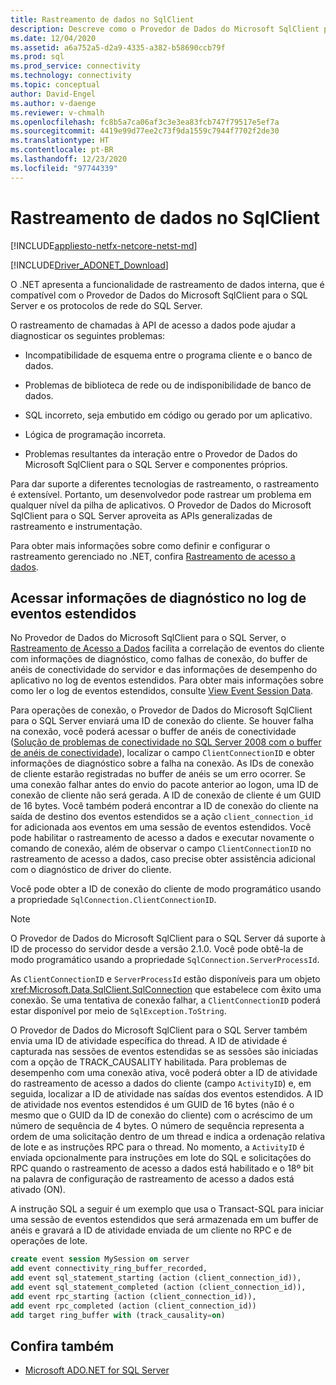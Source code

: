 ```yaml
---
title: Rastreamento de dados no SqlClient
description: Descreve como o Provedor de Dados do Microsoft SqlClient para o SQL Server fornece a funcionalidade interna de rastreamento de dados.
ms.date: 12/04/2020
ms.assetid: a6a752a5-d2a9-4335-a382-b58690ccb79f
ms.prod: sql
ms.prod_service: connectivity
ms.technology: connectivity
ms.topic: conceptual
author: David-Engel
ms.author: v-daenge
ms.reviewer: v-chmalh
ms.openlocfilehash: fc8b5a7ca06af3c3e3ea83fcb747f79517e5ef7a
ms.sourcegitcommit: 4419e99d77ee2c73f9da1559c7944f7702f2de30
ms.translationtype: HT
ms.contentlocale: pt-BR
ms.lasthandoff: 12/23/2020
ms.locfileid: "97744339"
---
```

# <a name="data-tracing-in-sqlclient"></a>Rastreamento de dados no SqlClient

[!INCLUDE[appliesto-netfx-netcore-netst-md](../../includes/appliesto-netfx-netcore-netst-md.md)]

[!INCLUDE[Driver_ADONET_Download](../../includes/driver_adonet_download.md)]

O .NET apresenta a funcionalidade de rastreamento de dados interna, que é compatível com o Provedor de Dados do Microsoft SqlClient para o SQL Server e os protocolos de rede do SQL Server.

O rastreamento de chamadas à API de acesso a dados pode ajudar a diagnosticar os seguintes problemas:

- Incompatibilidade de esquema entre o programa cliente e o banco de dados.

- Problemas de biblioteca de rede ou de indisponibilidade de banco de dados.

- SQL incorreto, seja embutido em código ou gerado por um aplicativo.

- Lógica de programação incorreta.

- Problemas resultantes da interação entre o Provedor de Dados do Microsoft SqlClient para o SQL Server e componentes próprios.

Para dar suporte a diferentes tecnologias de rastreamento, o rastreamento é extensível. Portanto, um desenvolvedor pode rastrear um problema em qualquer nível da pilha de aplicativos. O Provedor de Dados do Microsoft SqlClient para o SQL Server aproveita as APIs generalizadas de rastreamento e instrumentação.

Para obter mais informações sobre como definir e configurar o rastreamento gerenciado no .NET, confira [Rastreamento de acesso a dados](/previous-versions/sql/sql-server-2012/hh880086(v=msdn.10)).

## <a name="access-diagnostic-information-in-the-extended-events-log"></a>Acessar informações de diagnóstico no log de eventos estendidos

No Provedor de Dados do Microsoft SqlClient para o SQL Server, o [Rastreamento de Acesso a Dados](/previous-versions/sql/sql-server-2012/hh880086(v=msdn.10)) facilita a correlação de eventos do cliente com informações de diagnóstico, como falhas de conexão, do buffer de anéis de conectividade do servidor e das informações de desempenho do aplicativo no log de eventos estendidos. Para obter mais informações sobre como ler o log de eventos estendidos, consulte [View Event Session Data](/previous-versions/sql/sql-server-2012/hh710068(v=sql.110)).

Para operações de conexão, o Provedor de Dados do Microsoft SqlClient para o SQL Server enviará uma ID de conexão do cliente. Se houver falha na conexão, você poderá acessar o buffer de anéis de conectividade ([Solução de problemas de conectividade no SQL Server 2008 com o buffer de anéis de conectividade](/archive/blogs/sql_protocols/connectivity-troubleshooting-in-sql-server-2008-with-the-connectivity-ring-buffer)), localizar o campo `ClientConnectionID` e obter informações de diagnóstico sobre a falha na conexão. As IDs de conexão de cliente estarão registradas no buffer de anéis se um erro ocorrer. Se uma conexão falhar antes do envio do pacote anterior ao logon, uma ID de conexão de cliente não será gerada. A ID de conexão de cliente é um GUID de 16 bytes. Você também poderá encontrar a ID de conexão do cliente na saída de destino dos eventos estendidos se a ação `client_connection_id` for adicionada aos eventos em uma sessão de eventos estendidos. Você pode habilitar o rastreamento de acesso a dados e executar novamente o comando de conexão, além de observar o campo `ClientConnectionID` no rastreamento de acesso a dados, caso precise obter assistência adicional com o diagnóstico de driver do cliente.

Você pode obter a ID de conexão do cliente de modo programático usando a propriedade `SqlConnection.ClientConnectionID`.

> [!NOTE]
> O Provedor de Dados do Microsoft SqlClient para o SQL Server dá suporte à ID de processo do servidor desde a versão 2.1.0. Você pode obtê-la de modo programático usando a propriedade `SqlConnection.ServerProcessId`.

As `ClientConnectionID` e `ServerProcessId` estão disponíveis para um objeto <xref:Microsoft.Data.SqlClient.SqlConnection> que estabelece com êxito uma conexão. Se uma tentativa de conexão falhar, a `ClientConnectionID` poderá estar disponível por meio de `SqlException.ToString`.

O Provedor de Dados do Microsoft SqlClient para o SQL Server também envia uma ID de atividade específica do thread. A ID de atividade é capturada nas sessões de eventos estendidas se as sessões são iniciadas com a opção de TRACK_CAUSALITY habilitada. Para problemas de desempenho com uma conexão ativa, você poderá obter a ID de atividade do rastreamento de acesso a dados do cliente (campo `ActivityID`) e, em seguida, localizar a ID de atividade nas saídas dos eventos estendidos. A ID de atividade nos eventos estendidos é um GUID de 16 bytes (não é o mesmo que o GUID da ID de conexão do cliente) com o acréscimo de um número de sequência de 4 bytes. O número de sequência representa a ordem de uma solicitação dentro de um thread e indica a ordenação relativa de lote e as instruções RPC para o thread. No momento, a `ActivityID` é enviada opcionalmente para instruções em lote do SQL e solicitações do RPC quando o rastreamento de acesso a dados está habilitado e o 18º bit na palavra de configuração de rastreamento de acesso a dados está ativado (ON).

A instrução SQL a seguir é um exemplo que usa o Transact-SQL para iniciar uma sessão de eventos estendidos que será armazenada em um buffer de anéis e gravará a ID de atividade enviada de um cliente no RPC e de operações de lote.

```sql
create event session MySession on server
add event connectivity_ring_buffer_recorded,
add event sql_statement_starting (action (client_connection_id)),
add event sql_statement_completed (action (client_connection_id)),
add event rpc_starting (action (client_connection_id)),
add event rpc_completed (action (client_connection_id))
add target ring_buffer with (track_causality=on)
```

## <a name="see-also"></a>Confira também
- [Microsoft ADO.NET for SQL Server](microsoft-ado-net-sql-server.md)
